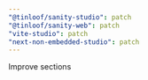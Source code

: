 ```yaml
---
"@tinloof/sanity-studio": patch
"@tinloof/sanity-web": patch
"vite-studio": patch
"next-non-embedded-studio": patch
---
```


Improve sections
